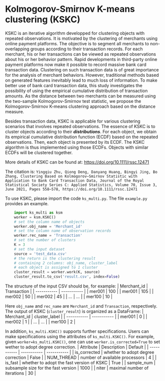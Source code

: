 # Kolmogorov-Smirnov K-means clustering (KSKC)

KSKC is an iterative algorithm developped for clustering objects with repeated observations.
It is motivated by the clustering of merchants using online payment platforms. The objective is to segment all merchants to non-overlapping groups according to their transaction records. For each merchant, his or her transactions can be viewed as repeated observations about his or her behavior pattern. Rapid developments in third-party online payment platforms now make it possible to record massive bank card transaction data. Clustering on such transaction data is of great importance for the analysis of merchant behaviors. However, traditional methods based on generated features inevitably lead to much loss of information. To make better
use of bank card transaction data, this study investigates the possibility of using the empirical cumulative distribution of transaction amounts. As the distance between two merchants can be measured using the two-sample Kolmogorov-Smirnov test statistic, we propose the Kolmogorov-Smirnov K-means clustering approach based on the distance measure. 


Besides transaction data, KSKC is applicable for various clustering scenarios that involves repeated observations.
The essence of KSKC is to cluster objects according to their ***distributions***. For each object, we obtain its empirical cumulative distribution function (ECDF) based on the repeated observations. Then, each object is presented by its ECDF. The KSKC algorithm is thus implemented using those ECDFs. Objects with similar ECDFs will be clustered together.

More details of KSKC can be found at: https://doi.org/10.1111/rssc.12471

The citation is: `Yingqiu Zhu, Qiong Deng, Danyang Huang, Bingyi Jing, Bo Zhang, Clustering Based on Kolmogorov–Smirnov Statistic with Application to Bank Card Transaction Data, Journal of the Royal Statistical Society Series C: Applied Statistics, Volume 70, Issue 3, June 2021, Pages 558–578, https://doi.org/10.1111/rssc.12471`


To use KSKC, please import the code `ks_multi.py`. The file `example.py` provides an example.
```Python
    import ks_multi as ksm
    worker = ksm.KSKC()
    # set the column name of objects
    worker.obj_name = 'Merchant_id'
    # set the column name of observation records
    worker.rec_name = 'Transaction'
    # set the number of clusters
    K = 3
    # set the input dataset
    source = 'test_data.csv'
    # the return is the clustering result
    # containing 2 columns: obj_name, cluster_label
    # each object is assigned to 1 cluster
    cluster_result = worker.work(K, source)
    cluster_result.to_csv('result.csv', index=False)
```

The structure of the input CSV should be, for example:
| Merchant_id | Transaction |
| ----------- | ----------- | 
| mer001 | 100 | 
| mer001 | 105 |
| mer002 | 50 | 
| mer002 | 45 |
| ... | ... | 
| mer100 | 10 |

Here `obj_name` and `rec_name` are `Merchant_id` and `Transaction`, respectively.
The output of KSKC (`cluster_result`) is organized as a DataFrame:
| Merchant_id | cluster_label |
| ----------- | ----------- | 
| mer001 | 0 | 
| mer002 | 1 |
| ... | ... | 
| mer100 | 2 |


In addition, ``ks_multi.KSKC()`` supports further specifications. Users can make specifications using the attributes of ``ks_multi.KSKC()``. For example, given ``worker=ks_multi.KSKC()``, one can use ``worker.is_corrected=True`` to set wether to adopt degree correction.
| Attribute | Description | Default | 
| ----------- | ----------- | ----------- | 
| is_corrected | whether to adopt degree correction | False |
| NUM_THREAD | number of available processors | 4 |
| is_fast | whether to adopt the fast version of KSKC | True |
| sample_num | subsample size for the fast version | 1000 |
| niter | maximal number of iterations | 30 |